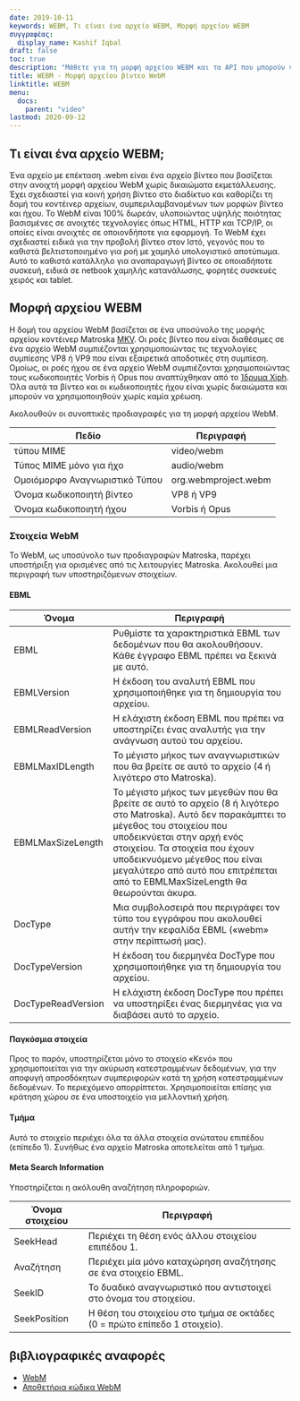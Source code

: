 ```yaml
---
date: 2019-10-11
keywords: WEBM, Τι είναι ένα αρχείο WEBM, Μορφή αρχείου WEBM
συγγραφέας:
  display_name: Kashif Iqbal
draft: false
toc: true
description: "Μάθετε για τη μορφή αρχείου WEBM και τα API που μπορούν να δημιουργήσουν και να ανοίξουν αρχεία WEBM."
title: WEBM - Μορφή αρχείου βίντεο WebM
linktitle: WEBM
menu:
  docs:
    parent: "video"
lastmod: 2020-09-12
---
```


## Τι είναι ένα αρχείο WEBM;

Ένα αρχείο με επέκταση .webm είναι ένα αρχείο βίντεο που βασίζεται στην ανοιχτή μορφή αρχείου WebM χωρίς δικαιώματα εκμετάλλευσης. Έχει σχεδιαστεί για κοινή χρήση βίντεο στο διαδίκτυο και καθορίζει τη δομή του κοντέινερ αρχείων, συμπεριλαμβανομένων των μορφών βίντεο και ήχου. Το WebM είναι 100% δωρεάν, υλοποιώντας υψηλής ποιότητας βασισμένες σε ανοιχτές τεχνολογίες όπως HTML, HTTP και TCP/IP, οι οποίες είναι ανοιχτές σε οποιονδήποτε για εφαρμογή. Το WebM έχει σχεδιαστεί ειδικά για την προβολή βίντεο στον Ιστό, γεγονός που το καθιστά βελτιστοποιημένο για ροή με χαμηλό υπολογιστικό αποτύπωμα. Αυτό το καθιστά κατάλληλο για αναπαραγωγή βίντεο σε οποιαδήποτε συσκευή, ειδικά σε netbook χαμηλής κατανάλωσης, φορητές συσκευές χειρός και tablet.

## Μορφή αρχείου WEBM

Η δομή του αρχείου WebM βασίζεται σε ένα υποσύνολο της μορφής αρχείου κοντέινερ Matroska [MKV](/el/video/mkv/). Οι ροές βίντεο που είναι διαθέσιμες σε ένα αρχείο WebM συμπιέζονται χρησιμοποιώντας τις τεχνολογίες συμπίεσης VP8 ή VP9 που είναι εξαιρετικά αποδοτικές στη συμπίεση. Ομοίως, οι ροές ήχου σε ένα αρχείο WebM συμπιέζονται χρησιμοποιώντας τους κωδικοποιητές Vorbis ή Opus που αναπτύχθηκαν από το [Ίδρυμα Xiph](https://www.xiph.org/). Όλα αυτά τα βίντεο και οι κωδικοποιητές ήχου είναι χωρίς δικαιώματα και μπορούν να χρησιμοποιηθούν χωρίς καμία χρέωση.

Ακολουθούν οι συνοπτικές προδιαγραφές για τη μορφή αρχείου WebM.

|Πεδίο|Περιγραφή|
---|---|
|τύπου MIME |video/webm|
|Τύπος MIME μόνο για ήχο |audio/webm|
|Ομοιόμορφο Αναγνωριστικό Τύπου| org.webmproject.webm|
|Όνομα κωδικοποιητή βίντεο| VP8 ή VP9|
|Όνομα κωδικοποιητή ήχου| Vorbis ή Opus|

### Στοιχεία WebM

Το WebM, ως υποσύνολο των προδιαγραφών Matroska, παρέχει υποστήριξη για ορισμένες από τις λειτουργίες Matroska. Ακολουθεί μια περιγραφή των υποστηριζόμενων στοιχείων.

#### EBML

|Όνομα |Περιγραφή|
---|---|
|EBML|Ρυθμίστε τα χαρακτηριστικά EBML των δεδομένων που θα ακολουθήσουν. Κάθε έγγραφο EBML πρέπει να ξεκινά με αυτό.|
|EBMLVersion |Η έκδοση του αναλυτή EBML που χρησιμοποιήθηκε για τη δημιουργία του αρχείου.|
|EBMLReadVersion|Η ελάχιστη έκδοση EBML που πρέπει να υποστηρίζει ένας αναλυτής για την ανάγνωση αυτού του αρχείου.|
|EBMLMaxIDLength |Το μέγιστο μήκος των αναγνωριστικών που θα βρείτε σε αυτό το αρχείο (4 ή λιγότερο στο Matroska).|
|EBMLMaxSizeLength|Το μέγιστο μήκος των μεγεθών που θα βρείτε σε αυτό το αρχείο (8 ή λιγότερο στο Matroska). Αυτό δεν παρακάμπτει το μέγεθος του στοιχείου που υποδεικνύεται στην αρχή ενός στοιχείου. Τα στοιχεία που έχουν υποδεικνυόμενο μέγεθος που είναι μεγαλύτερο από αυτό που επιτρέπεται από το EBMLMaxSizeLength θα θεωρούνται άκυρα.|
|DocType|Μια συμβολοσειρά που περιγράφει τον τύπο του εγγράφου που ακολουθεί αυτήν την κεφαλίδα EBML («webm» στην περίπτωσή μας).|
|DocTypeVersion|Η έκδοση του διερμηνέα DocType που χρησιμοποιήθηκε για τη δημιουργία του αρχείου.|
|DocTypeReadVersion|Η ελάχιστη έκδοση DocType που πρέπει να υποστηρίξει ένας διερμηνέας για να διαβάσει αυτό το αρχείο.|

#### Παγκόσμια στοιχεία

Προς το παρόν, υποστηρίζεται μόνο το στοιχείο «Κενό» που χρησιμοποιείται για την ακύρωση κατεστραμμένων δεδομένων, για την αποφυγή απροσδόκητων συμπεριφορών κατά τη χρήση κατεστραμμένων δεδομένων. Το περιεχόμενο απορρίπτεται. Χρησιμοποιείται επίσης για κράτηση χώρου σε ένα υποστοιχείο για μελλοντική χρήση.

#### Τμήμα
Αυτό το στοιχείο περιέχει όλα τα άλλα στοιχεία ανώτατου επιπέδου (επίπεδο 1). Συνήθως ένα αρχείο Matroska αποτελείται από 1 τμήμα.

#### Meta Search Information

Υποστηρίζεται η ακόλουθη αναζήτηση πληροφοριών.

|Όνομα στοιχείου |Περιγραφή|
---|---|
|SeekHead |Περιέχει τη θέση ενός άλλου στοιχείου επιπέδου 1.|
|Αναζήτηση |Περιέχει μία μόνο καταχώρηση αναζήτησης σε ένα στοιχείο EBML.|
|SeekID |Το δυαδικό αναγνωριστικό που αντιστοιχεί στο όνομα του στοιχείου.|
|SeekPosition |Η θέση του στοιχείου στο τμήμα σε οκτάδες (0 = πρώτο επίπεδο 1 στοιχείο).|

## βιβλιογραφικές αναφορές

* [WebM](https://www.webmproject.org/)
* [Αποθετήρια κώδικα WebM](https://www.webmproject.org/code/#webp-repositories)

